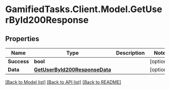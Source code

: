 # GamifiedTasks.Client.Model.GetUserById200Response

## Properties

Name | Type | Description | Notes
------------ | ------------- | ------------- | -------------
**Success** | **bool** |  | [optional] 
**Data** | [**GetUserById200ResponseData**](GetUserById200ResponseData.md) |  | [optional] 

[[Back to Model list]](../../README.md#documentation-for-models) [[Back to API list]](../../README.md#documentation-for-api-endpoints) [[Back to README]](../../README.md)

